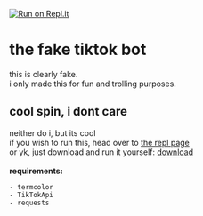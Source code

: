 [![Run on Repl.it](https://repl.it/badge/github/spinfal/areacalc)](https://repl.it/github/spinfal/areacalc)<br>
# the fake tiktok bot
this is clearly fake.<br>
i only made this for fun and trolling purposes.<br>

## cool spin, i dont care
neither do i, but its cool<br>
if you wish to run this, head over to <a href="https://tiktokbot.spinfal.repl.run">the repl page</a><br>
or yk, just download and run it yourself: <a href="https://github.com/spinfal/tiktokbot/archive/master.zip">download</a><br><br>
<b>requirements:</b>
```
- termcolor
- TikTokApi
- requests
```

